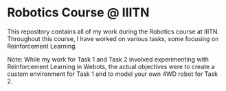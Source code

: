 # Robotics Course @ IIITN

This repository contains all of my work during the Robotics course at IIITN. Throughout this course, I have worked on various tasks, some focusing on Reinforcement Learning.

Note: While my work for Task 1 and Task 2 involved experimenting with Reinforcement Learning in Webots, the actual objectives were to create a custom environment for Task 1 and to model your own 4WD robot for Task 2.
